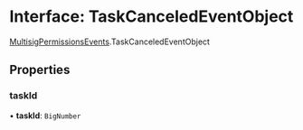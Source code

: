# Interface: TaskCanceledEventObject

[MultisigPermissionsEvents](../modules/MultisigPermissionsEvents.md).TaskCanceledEventObject

## Properties

### taskId

• **taskId**: `BigNumber`
